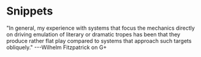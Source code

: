 Snippets
========

"In general, my experience with systems that focus the mechanics directly on driving emulation of literary or dramatic tropes has been that they produce rather flat play compared to systems that approach such targets obliquely."
---Wilhelm Fitzpatrick on G+
